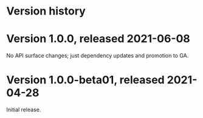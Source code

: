 # Version history

# Version 1.0.0, released 2021-06-08

No API surface changes; just dependency updates and promotion to GA.

# Version 1.0.0-beta01, released 2021-04-28

Initial release.
